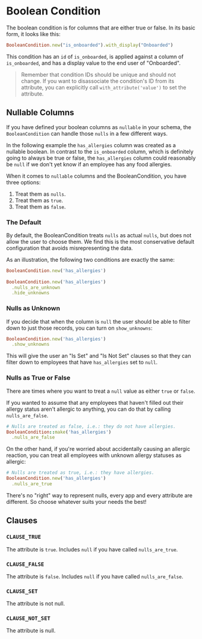 
# Boolean Condition

The boolean condition is for columns that are either true or false. In its basic form, it looks like this: 

```ruby
BooleanCondition.new("is_onboarded").with_display("Onboarded")
```

This condition has an `id` of `is_onboarded`, is applied against a column of `is_onboarded`, and has a display value to the end user of "Onboarded".

> Remember that condition IDs should be unique and should not change. If you want to disassociate the condition's ID from its attribute, you can explicitly call `with_attribute('value')` to set the attribute.

## Nullable Columns

If you have defined your boolean columns as `nullable` in your schema, the `BooleanCondition` can handle those `nulls` in a few different ways. 

In the following example the `has_allergies` column was created as a nullable boolean. In contrast to the `is_onboarded` column, which is definitely going to always be true or false, the `has_allergies` column could reasonably be `null` if we don't yet know if an employee has any food allergies.  

When it comes to `nullable` columns and the BooleanCondition, you have three options:

1. Treat them as `nulls`.
2. Treat them as `true`.
3. Treat them as `false`.

### The Default

By default, the BooleanCondition treats `nulls` as actual `nulls`, but does not allow the user to choose them. We find this is the most conservative default configuration that avoids misrepresenting the data.

As an illustration, the following two conditions are exactly the same: 

```ruby
BooleanCondition.new('has_allergies')
    
BooleanCondition.new('has_allergies')
  .nulls_are_unknown
  .hide_unknowns 
```

### Nulls as Unknown

If you decide that when the column is `null` the user should be able to filter down to just those records, you can turn on `show_unknowns`:

```ruby
BooleanCondition.new('has_allergies')
  .show_unknowns 
```

This will give the user an "Is Set" and "Is Not Set" clauses so that they can filter down to employees that have `has_allergies` set to `null`.

### Nulls as True or False

There are times where you want to treat a `null` value as either `true` or `false`. 

If you wanted to assume that any employees that haven't filled out their allergy status aren't allergic to anything, you can do that by calling `nulls_are_false`.   

```ruby
# Nulls are treated as false, i.e.: they do not have allergies.
BooleanCondition::make('has_allergies')
  .nulls_are_false
```

On the other hand, if you're worried about accidentally causing an allergic reaction, you can treat all employees with unknown allergy statuses as allergic:

```ruby
# Nulls are treated as true, i.e.: they have allergies.
BooleanCondition.new('has_allergies')
  .nulls_are_true
```

There's no "right" way to represent nulls, every app and every attribute are different. So choose whatever suits your needs the best!

## Clauses

### `CLAUSE_TRUE`
The attribute is `true`. Includes `null` if you have called `nulls_are_true`. 

### `CLAUSE_FALSE`
The attribute is `false`. Includes `null` if you have called `nulls_are_false`.

### `CLAUSE_SET`
The attribute is not null.

### `CLAUSE_NOT_SET`
The attribute is null.

